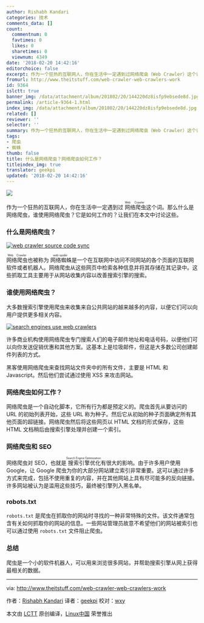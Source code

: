 ```yaml
---
author: Rishabh Kandari
categories: 技术
comments_data: []
count:
  commentnum: 0
  favtimes: 0
  likes: 0
  sharetimes: 0
  viewnum: 4349
date: '2018-02-20 14:42:16'
editorchoice: false
excerpt: 作为一个狂热的互联网人，你在生活中一定遇到过网络爬虫（Web Crawler）这个词。那么什么是网络爬虫，谁使用网络爬虫？它是如何工作的？让我们在本文中讨论这些。
fromurl: http://www.theitstuff.com/web-crawler-web-crawlers-work
id: 9364
islctt: true
banner_img: /data/attachment/album/201802/20/144220dz8isfp9ebsede8d.jpg
permalink: /article-9364-1.html
index_img: /data/attachment/album/201802/20/144220dz8isfp9ebsede8d.jpg.thumb.jpg
related: []
reviewer: ''
selector: ''
summary: 作为一个狂热的互联网人，你在生活中一定遇到过网络爬虫（Web Crawler）这个词。那么什么是网络爬虫，谁使用网络爬虫？它是如何工作的？让我们在本文中讨论这些。
tags:
- 爬虫
- 蜘蛛
thumb: false
title: 什么是网络爬虫？网络爬虫如何工作？
titleindex_img: true
translator: geekpi
updated: '2018-02-20 14:42:16'
---
```


![](/data/attachment/album/201802/20/144220dz8isfp9ebsede8d.jpg)


作为一个狂热的互联网人，你在生活中一定遇到过<ruby> 网络爬虫 <rt>  Web Crawler </rt></ruby>这个词。那么什么是网络爬虫，谁使用网络爬虫？它是如何工作的？让我们在本文中讨论这些。


### 什么是网络爬虫？


[![web crawler source code sync](/data/attachment/album/201802/20/144221he4yp9n94l9svim9.jpg)](http://www.theitstuff.com/wp-content/uploads/2017/12/crawler.jpeg)


<ruby> 网络爬虫 <rt>  Web Crawler </rt></ruby>也被称为<ruby> 网络蜘蛛 <rt>  web-spider </rt></ruby>是一个在互联网中访问不同网站的各个页面的互联网软件或者机器人。网络爬虫从这些网页中检索各种信息并将其存储在其记录中。这些抓取工具主要用于从网站收集内容以改善搜索引擎的搜索。


### 谁使用网络爬虫？


大多数搜索引擎使用爬虫来收集来自公共网站的越来越多的内容，以便它们可以向用户提供更多相关内容。


[![search engines use web crawlers](/data/attachment/album/201802/20/144221y2ne1ndmn4dx1mk1.png)](http://www.theitstuff.com/wp-content/uploads/2017/12/sengine.png)


许多商业机构使用网络爬虫专门搜索人们的电子邮件地址和电话号码，以便他们可以向你发送促销优惠和其他方案。这基本上是垃圾邮件，但这是大多数公司创建邮件列表的方式。


黑客使用网络爬虫来查找网站文件夹中的所有文件，主要是 HTML 和 Javascript。然后他们尝试通过使用 XSS 来攻击网站。


### 网络爬虫如何工作？


网络爬虫是一个自动化脚本，它所有行为都是预定义的。爬虫首先从要访问的 URL 的初始列表开始，这些 URL 称为种子。然后它从初始的种子页面确定所有其他页面的超链接。网络爬虫然后将这些网页以 HTML 文档的形式保存，这些 HTML 文档稍后由搜索引擎处理并创建一个索引。


### 网络爬虫和 SEO


网络爬虫对 SEO，也就是<ruby> 搜索引擎优化 <rt>  Search Engine Optimization </rt></ruby>有很大的影响。由于许多用户使用 Google，让 Google 爬虫为你的大部分网站建立索引非常重要。这可以通过许多方式来完成，包括不使用重复的内容，并在其他网站上具有尽可能多的反向链接。许多网站被认为是滥用这些技巧，最终被引擎列入黑名单。


### robots.txt


`robots.txt` 是爬虫在抓取你的网站时寻找的一种非常特殊的文件。该文件通常包含有关如何抓取你的网站的信息。一些网站管理员故意不希望他们的网站被索引也可以通过使用 `robots.txt` 文件阻止爬虫。


### 总结


爬虫是一个小的软件机器人，可以用来浏览很多网站，并帮助搜索引擎从网上获得最相关的数据。




---


via: <http://www.theitstuff.com/web-crawler-web-crawlers-work>


作者：[Rishabh Kandari](http://www.theitstuff.com/author/reevkandari) 译者：[geekpi](https://github.com/geekpi) 校对：[wxy](https://github.com/wxy)


本文由 [LCTT](https://github.com/LCTT/TranslateProject) 原创编译，[Linux中国](https://linux.cn/) 荣誉推出